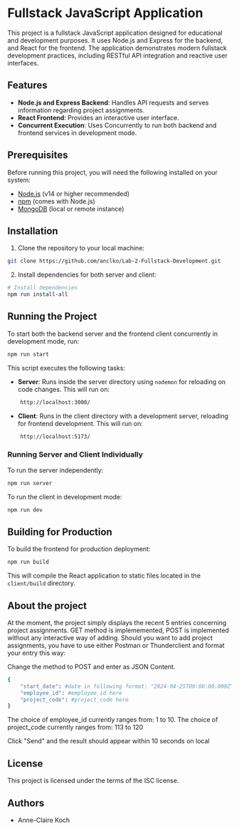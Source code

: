 # Fullstack JavaScript Application

This project is a fullstack JavaScript application designed for educational and development purposes. It uses Node.js and Express for the backend, and React for the frontend. The application demonstrates modern fullstack development practices, including RESTful API integration and reactive user interfaces.

## Features

- **Node.js and Express Backend**: Handles API requests and serves information regarding project assignments.
- **React Frontend**: Provides an interactive user interface.
- **Concurrent Execution**: Uses Concurrently to run both backend and frontend services in development mode.

## Prerequisites

Before running this project, you will need the following installed on your system:
- [Node.js](https://nodejs.org/) (v14 or higher recommended)
- [npm](https://npmjs.com/) (comes with Node.js)
- [MongoDB](https://www.mongodb.com/) (local or remote instance)

## Installation

1. Clone the repository to your local machine:

```bash
git clone https://github.com/anclko/Lab-2-Fullstack-Development.git
```

2. Install dependencies for both server and client:

```bash
# Install dependencies
npm run install-all
```

## Running the Project

To start both the backend server and the frontend client concurrently in development mode, run:

```bash
npm run start
```

This script executes the following tasks:
- **Server**: Runs inside the server directory using `nodemon` for reloading on code changes. This will run on:

```bash
    http://localhost:3000/
```

- **Client**: Runs in the client directory with a development server, reloading for frontend development. This will run on:

```bash
    http://localhost:5173/
```

### Running Server and Client Individually

To run the server independently:

```bash
npm run server
```

To run the client in development mode:

```bash
npm run dev
```

## Building for Production

To build the frontend for production deployment:

```bash
npm run build
```

This will compile the React application to static files located in the `client/build` directory.

## About the project

At the moment, the project simply displays the recent 5 entries concerning project assignments. GET method is implememented, POST is implemented without any interactive way of adding.
Should you want to add project assignments, you have to use either Postman or Thunderclient and format your entry this way:

Change the method to POST and enter as JSON Content.

```bash
{
    "start_date": #date in following format: "2024-04-25T00:00:00.000Z",
    "employee_id": #employee_id here
    "project_code": #project_code here
}
```

The choice of employee_id currently ranges from: 1 to 10.
The choice of project_code currently ranges from: 113 to 120

Click "Send" and the result should appear within 10 seconds on local

## License

This project is licensed under the terms of the ISC license.

## Authors

- Anne-Claire Koch

